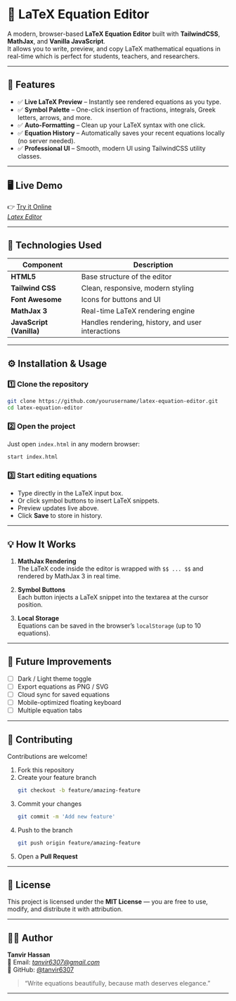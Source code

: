 # 🧮 LaTeX Equation Editor

A modern, browser-based **LaTeX Equation Editor** built with **TailwindCSS**, **MathJax**, and **Vanilla JavaScript**.  
It allows you to write, preview, and copy LaTeX mathematical equations in real-time which is perfect for students, teachers, and researchers.

---

## 🚀 Features

- ✅ **Live LaTeX Preview** – Instantly see rendered equations as you type.  
- ✅ **Symbol Palette** – One-click insertion of fractions, integrals, Greek letters, arrows, and more.  
- ✅ **Auto-Formatting** – Clean up your LaTeX syntax with one click.  
- ✅ **Equation History** – Automatically saves your recent equations locally (no server needed).   
- ✅ **Professional UI** – Smooth, modern UI using TailwindCSS utility classes.  

---

## 🖥️ Live Demo

👉 [Try it Online](#)  
*[Latex Editor](https://tanvir6307.github.io/latexeditor/)*

---

## 🧩 Technologies Used

| Component | Description |
|------------|-------------|
| **HTML5** | Base structure of the editor |
| **Tailwind CSS** | Clean, responsive, modern styling |
| **Font Awesome** | Icons for buttons and UI |
| **MathJax 3** | Real-time LaTeX rendering engine |
| **JavaScript (Vanilla)** | Handles rendering, history, and user interactions |

---

## ⚙️ Installation & Usage

### 1️⃣ Clone the repository
```bash
git clone https://github.com/yourusername/latex-equation-editor.git
cd latex-equation-editor
```

### 2️⃣ Open the project
Just open `index.html` in any modern browser:
```bash
start index.html
```

### 3️⃣ Start editing equations
- Type directly in the LaTeX input box.
- Or click symbol buttons to insert LaTeX snippets.
- Preview updates live above.
- Click **Save** to store in history.

---

## 💡 How It Works

1. **MathJax Rendering**  
   The LaTeX code inside the editor is wrapped with `$$ ... $$` and rendered by MathJax 3 in real time.

2. **Symbol Buttons**  
   Each button injects a LaTeX snippet into the textarea at the cursor position.

3. **Local Storage**  
   Equations can be saved in the browser’s `localStorage` (up to 10 equations).

---

## 🧠 Future Improvements

- [ ] Dark / Light theme toggle  
- [ ] Export equations as PNG / SVG  
- [ ] Cloud sync for saved equations  
- [ ] Mobile-optimized floating keyboard  
- [ ] Multiple equation tabs  

---

## 🤝 Contributing

Contributions are welcome!

1. Fork this repository  
2. Create your feature branch  
   ```bash
   git checkout -b feature/amazing-feature
   ```
3. Commit your changes  
   ```bash
   git commit -m 'Add new feature'
   ```
4. Push to the branch  
   ```bash
   git push origin feature/amazing-feature
   ```
5. Open a **Pull Request**

---

## 🪪 License

This project is licensed under the **MIT License** — you are free to use, modify, and distribute it with attribution.

---

## 👨‍💻 Author

**Tanvir Hassan**  
📧 Email: *tanvir6307@gmail.com*  
🔗 GitHub: [@tanvir6307](https://github.com/tanvir6307)

> “Write equations beautifully, because math deserves elegance.”

---
